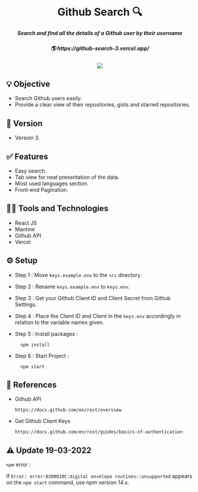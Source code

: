 <h1 align='center'>Github Search 🔍</h1>

<h5 align='center'>Search and find all the details of a Github user by their username</h5>
<h5 align='center'>🌎 https://github-search-3.vercel.app/</h5>

<div align="center">
<img src="https://therealsujitk-vercel-badge.vercel.app/?app=github-search-3" />
</div>

## 💡 Objective
- Search Github users easily.
- Provide a clear view of their repositories, gists and starred repositories.

## 🚀 Version
- Version 3.

## ✅ Features
- Easy search.
- Tab view for neat presentation of the data.
- Most used languages section. 
- Front-end Pagination.



##  👨‍💻 Tools and Technologies
- React JS
- Mantine
- Github API
- Vercel



## ⚙️ Setup

- Step 1 : Move `keys.example.env` to the `src` directory.
- Step 2 : Rename `keys.example.env` to `keys.env`.
- Step 3 : Get your Github Client ID and Client Secret from Github Settings.
- Step 4 : Place the Client ID and Client in the `keys.env` accordingly in relation to the variable names given.

- Step 5 :
  Install packages :

        npm install


- Step 6 :
  Start Project :
  
        npm start

## 📄 References

- Github API

      https://docs.github.com/en/rest/overview

- Get Github Client Keys

      https://docs.github.com/en/rest/guides/basics-of-authentication
      
## ⚠️ Update 19-03-2022

`npm` error :   

If `Error: error:0308010C:digital envelope routines::unsupported` appears on the `npm start` command, use npm version 14.x.

